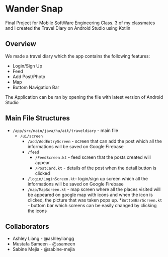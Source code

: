 # Wander Snap
Final Project for Mobile SoftWare Engineering Class. 3 of my classmates and I created the Travel Diary on Android Studio using Kotlin

## Overview
We made a travel diary which the app contains the following features: 
  * Login/Sign Up
  * Feed
  * Add Post/Photo
  * Map
  * Buttom Navigation Bar

The Application can be ran by opening the file with latest version of Android Studio

## Main File Structures
* `/app/src/main/java/hu/ait/traveldiary` - main file
  * `/ui/screen`
    * `/add/AddEntryScreen` - screen that can add the post which all the informations will be saved on Google Firebase
    * `/feed` 
      * `/FeedScreen.kt` - feed screen that the posts created will appear
      * `/PostCard.kt` - details of the post when the detail button is clicked
    * `/login/LoginScreen.kt`- login/sign up screen which all the informations will be saved on Google Firebase
    * `/map/MapScreen.kt` - map screen where all the places visited will be appeared on google map with icons and when the icon is clicked, the picture that was taken pops up.
  *`BottomBarScreen.kt` - buttom bar which screens can be easily changed by clicking the icons

## Collaborators 
* Ashley Liang   - @ashleyliangg
* Mustafa Sameen - @ssameen
* Sabine Mejia   - @sabine-mejia

